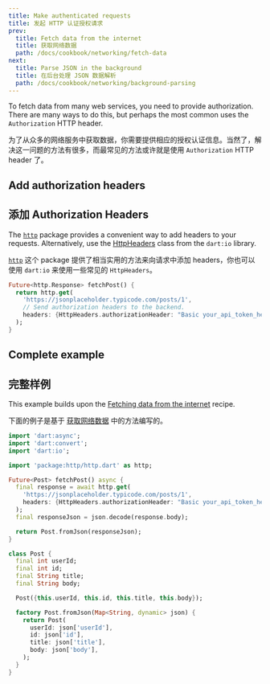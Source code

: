 ```yaml
---
title: Make authenticated requests
title: 发起 HTTP 认证授权请求
prev:
  title: Fetch data from the internet
  title: 获取网络数据
  path: /docs/cookbook/networking/fetch-data
next:
  title: Parse JSON in the background
  title: 在后台处理 JSON 数据解析
  path: /docs/cookbook/networking/background-parsing
---
```


To fetch data from many web services, you need to provide
authorization. There are many ways to do this, but perhaps the most common
uses the `Authorization` HTTP header.

为了从众多的网络服务中获取数据，你需要提供相应的授权认证信息。当然了，解决这一问题的方法有很多，而最常见的方法或许就是使用 `Authorization` HTTP header 了。

## Add authorization headers

## 添加 Authorization Headers

The [`http`][] package provides a
convenient way to add headers to your requests.
Alternatively, use the [HttpHeaders][]
class from the `dart:io` library.

[`http`]({{site.pub-pkg}}/http) 这个 package 提供了相当实用的方法来向请求中添加 headers，你也可以使用 `dart:io` 来使用一些常见的 `HttpHeaders`。

<!-- skip -->
```dart
Future<http.Response> fetchPost() {
  return http.get(
    'https://jsonplaceholder.typicode.com/posts/1',
    // Send authorization headers to the backend.
    headers: {HttpHeaders.authorizationHeader: "Basic your_api_token_here"},
  );
}
```

## Complete example

## 完整样例

This example builds upon the
[Fetching data from the internet][] recipe.

下面的例子是基于 [获取网络数据](/docs/cookbook/networking/fetch-data) 中的方法编写的。

```dart
import 'dart:async';
import 'dart:convert';
import 'dart:io';

import 'package:http/http.dart' as http;

Future<Post> fetchPost() async {
  final response = await http.get(
    'https://jsonplaceholder.typicode.com/posts/1',
    headers: {HttpHeaders.authorizationHeader: "Basic your_api_token_here"},
  );
  final responseJson = json.decode(response.body);

  return Post.fromJson(responseJson);
}

class Post {
  final int userId;
  final int id;
  final String title;
  final String body;

  Post({this.userId, this.id, this.title, this.body});

  factory Post.fromJson(Map<String, dynamic> json) {
    return Post(
      userId: json['userId'],
      id: json['id'],
      title: json['title'],
      body: json['body'],
    );
  }
}
```


[Fetching data from the internet]: /docs/cookbook/networking/fetch-data
[`http`]: {{site.pub-pkg}}/http
[HttpHeaders]: {{site.dart.api}}/stable/dart-io/HttpHeaders-class.html
